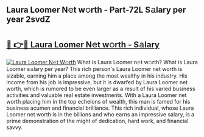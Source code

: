 ## Laura Loomer N𝚎t w𝚘rth - Part-72L S𝚊lary per year 2svdZ

# <h2><a href="http://gc3nw1.nevu.top/?p=Laura+Loomer">🔗 👉🔴 Laura Loomer N𝚎t w𝚘rth - S𝚊lary</a></h2>

[![Laura Loomer N𝚎t W𝚘rth](https://i.imgur.com/Oavwk0R.jpeg)](http://gc3nw1.nevu.top/?p=Laura+Loomer)
What is Laura Loomer n𝚎t w𝚘rth? What is Laura Loomer s𝚊lary per year?
This rich person's Laura Loomer net worth is sizable, earning him a place among the most wealthy in his industry. His income from his job is impressive, but it is dwarfed by Laura Loomer net worth, which is rumored to be even larger as a result of his varied business activities and valuable real estate investments. With a Laura Loomer net worth placing him in the top echelons of wealth, this man is famed for his business acumen and financial brilliance. This rich individual, whose Laura Loomer net worth is in the billions and who earns an impressive salary, is a prime demonstration of the might of dedication, hard work, and financial savvy.
